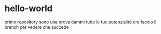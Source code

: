 # hello-world
primo repository
sono una prova
dammi tutte le tue potenzialità
ora faccio il brench 
per vedere che succede
